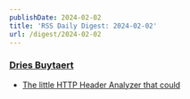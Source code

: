```yaml
---
publishDate: 2024-02-02
title: 'RSS Daily Digest: 2024-02-02'
url: /digest/2024-02-02
---
```


### [Dries Buytaert](https://dri.es/)

  * [The little HTTP Header Analyzer that could](https://dri.es/the-little-http-header-analyzer-that-could)
  

